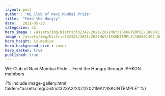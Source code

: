 ```yaml
---
layout: post
author : "WE Club of Navi Mumbai Pride"
title:  "Feed the Hungry"
date:   2021-05-23
categories: a2
hero_image : /assets/img/District323A2/2021/2021MAY/ISKONTEMPLE/188601397_3068821990020282_6676886886160666761_n.jpg
image : /assets/img/District323A2/2021/2021MAY/ISKONTEMPLE/188601397_3068821990020282_6676886886160666761_n.jpg
hero_height: is-medium
hero_background_size : cover
hero_darken: true
published: true
---
```


WE Club of Navi Mumbai Pride... Feed the Hungry through ISHKON members

{% include image-gallery.html folder="assets/img/District323A2/2021/2021MAY/ISKONTEMPLE" %}